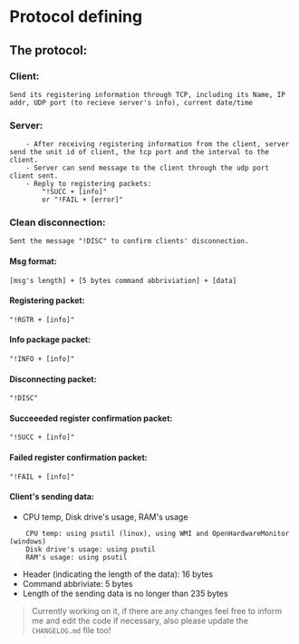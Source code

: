# Protocol defining

## The protocol:

### Client: 
    Send its registering information through TCP, including its Name, IP addr, UDP port (to recieve server's info), current date/time 

### Server:
        - After receiving registering information from the client, server send the unit id of client, the tcp port and the interval to the client.
        - Server can send message to the client through the udp port client sent.
        - Reply to registering packets:
            "!SUCC + [info]"
            or "!FAIL + [error]"

### Clean disconnection:
    Sent the message "!DISC" to confirm clients' disconnection.        

#### Msg format: 
    [msg's length] + [5 bytes command abbriviation] + [data]
#### Registering packet: 
    "!RGTR + [info]"
#### Info package packet: 
    "!INFO + [info]"
#### Disconnecting packet:
    "!DISC"
#### Succeeeded register confirmation packet:
    "!SUCC + [info]"
#### Failed register confirmation packet:
    "!FAIL + [info]"



#### Client's sending data:
- CPU temp, Disk drive's usage, RAM's usage
```
    CPU temp: using psutil (linux), using WMI and OpenHardwareMonitor (windows)
    Disk drive's usage: using psutil
    RAM's usage: using psutil
```
- Header (indicating the length of the data): 16 bytes
- Command abbriviate: 5 bytes 
- Length of the sending data is no longer than 235 bytes
    
> Currently working on it, if there are any changes feel free to inform me and edit the code if necessary, also please update the `CHANGELOG.md` file too!